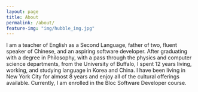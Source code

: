 ```yaml
---
layout: page
title: About
permalink: /about/
feature-img: "img/hubble_img.jpg"
---
```


I am a teacher of English as a Second Language, father of two, fluent speaker of Chinese, and an aspiring software developer. After graduating with a degree in Philosophy, with a pass through the physics and computer science departments, from the University of Buffalo, I spent 12 years living, working, and studying language in Korea and China. I have been living in New York City for almost 8 years and enjoy all of the cultural offerings available. Currently, I am enrolled in the Bloc Software Developer course.
